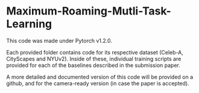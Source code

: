 # Maximum-Roaming-Mutli-Task-Learning
This code was made under Pytorch v1.2.0.

Each provided folder contains code for its respective dataset (Celeb-A, CityScapes and NYUv2). Inside of these, individual training scripts are provided for each of the baselines described in the submission paper.

A more detailed and documented version of this code will be provided on a github, and for the camera-ready version (in case the paper is accepted).
